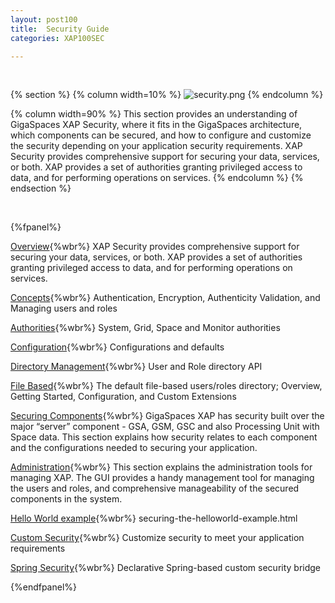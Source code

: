 ```yaml
---
layout: post100
title:  Security Guide
categories: XAP100SEC

---
```


<br>


{% section %}
{% column  width=10% %}
![security.png](/attachment_files/subject/security.png)
{% endcolumn %}

{% column width=90% %}
This section provides an understanding of GigaSpaces XAP Security, where it fits in the GigaSpaces architecture, which components can be secured, and how to configure and customize the security depending on your application security requirements. XAP Security provides comprehensive support for securing your data, services, or both. XAP provides a set of authorities granting privileged access to data, and for performing operations on services.
{% endcolumn %}
{% endsection %}

<br>


{%fpanel%}

[Overview](./security.html){%wbr%}
XAP Security provides comprehensive support for securing your data, services, or both. XAP provides a set of authorities granting privileged access to data, and for performing operations on services.

[Concepts](./security-concepts.html){%wbr%}
Authentication, Encryption, Authenticity Validation, and Managing users and roles

[Authorities](./security-authorities.html){%wbr%}
System, Grid, Space and Monitor authorities

[Configuration](./security-configurations.html){%wbr%}
Configurations and defaults

[Directory Management](./programmatically-managing-the-security-directory.html){%wbr%}
User and Role directory API

[File Based](./default-file-based-security-implementation.html){%wbr%}
The default file-based users/roles directory; Overview, Getting Started, Configuration, and Custom Extensions

[Securing Components](./securing-xap-components.html){%wbr%}
GigaSpaces XAP has security built over the major “server” component - GSA, GSM, GSC and also Processing Unit with Space data. This section explains how security relates to each component and the configurations needed to securing your application.

[Administration](./security-administration.html){%wbr%}
This section explains the administration tools for managing XAP. The GUI provides a handy management tool for managing the users and roles, and comprehensive manageability of the secured components in the system.

[Hello World example](./securing-the-helloworld-example.html){%wbr%}
securing-the-helloworld-example.html

[Custom Security](./custom-security.html){%wbr%}
Customize security to meet your application requirements

[Spring Security](./spring-security-bridge.html){%wbr%}
Declarative Spring-based custom security bridge

{%endfpanel%}